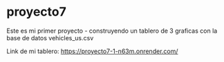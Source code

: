 # proyecto7

Este es mi primer proyecto - construyendo un tablero de 3 graficas con la base de datos vehicles_us.csv

Link de mi tablero:
https://proyecto7-1-n63m.onrender.com/
